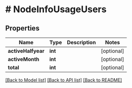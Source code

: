 # # NodeInfoUsageUsers

## Properties

Name | Type | Description | Notes
------------ | ------------- | ------------- | -------------
**activeHalfyear** | **int** |  | [optional]
**activeMonth** | **int** |  | [optional]
**total** | **int** |  | [optional]

[[Back to Model list]](../../README.md#models) [[Back to API list]](../../README.md#endpoints) [[Back to README]](../../README.md)
